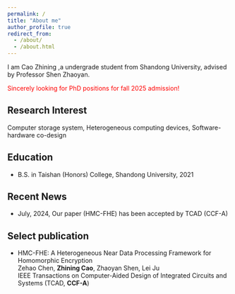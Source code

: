 ```yaml
---
permalink: /
title: "About me"
author_profile: true
redirect_from: 
  - /about/
  - /about.html
---
```


I am Cao Zhining ,a undergrade student from Shandong University, advised by Professor Shen Zhaoyan.

<font color="red"> Sincerely looking for PhD positions for fall 2025 admission! </font>

Research Interest
---------
Computer storage system, Heterogeneous computing devices, Software-hardware co-design

Education
---------
* B.S. in Taishan (Honors) College, Shandong University, 2021

Recent News
---------
* July, 2024, Our paper (HMC-FHE) has been accepted by TCAD (CCF-A)

Select publication
---------
* HMC-FHE: A Heterogeneous Near Data Processing Framework for Homomorphic Encryption<br>
  Zehao Chen, **Zhining Cao**, Zhaoyan Shen, Lei Ju<br>
  IEEE Transactions on Computer-Aided Design of Integrated Circuits and Systems (TCAD, **CCF-A**)<br>


<style>
  publicationfont{
    line-height:1
  }
</style>
